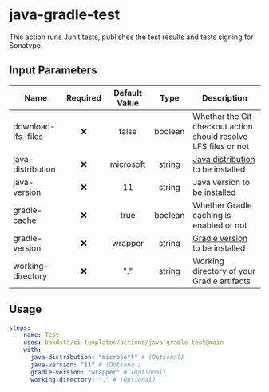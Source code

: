 # java-gradle-test

This action runs Junit tests, publishes the test results and tests signing for Sonatype.

## Input Parameters

| Name               | Required | Default Value |  Type   | Description                                                                                                   |
| ------------------ | :------: | :-----------: | :-----: | ------------------------------------------------------------------------------------------------------------- |
| download-lfs-files |    ❌     |     false     | boolean | Whether the Git checkout action should resolve LFS files or not                                               |
| java-distribution  |    ❌     |   microsoft   | string  | [Java distribution](https://github.com/actions/setup-java#supported-distributions) to be installed            |
| java-version       |    ❌     |      11       | string  | Java version to be installed                                                                                  |
| gradle-cache       |    ❌     |     true      | boolean | Whether Gradle caching is enabled or not                                                                      |
| gradle-version     |    ❌     |    wrapper    | string  | [Gradle version](https://github.com/gradle/gradle-build-action#use-a-specific-gradle-version) to be installed |
| working-directory  |    ❌     |      "."      | string  | Working directory of your Gradle artifacts                                                                    |

## Usage

```yaml
steps:
  - name: Test
    uses: bakdata/ci-templates/actions/java-gradle-test@main
    with:
      java-distribution: "microsoft" # (Optional)
      java-version: "11" # (Optional)
      gradle-version: "wrapper" # (Optional)
      working-directory: "." # (Optional)
```
